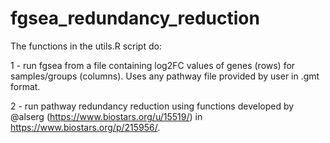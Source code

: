 # fgsea_redundancy_reduction
The functions in the utils.R script do:  

1 - run fgsea from a file containing log2FC values of genes (rows) for samples/groups (columns). Uses any pathway file provided by user in .gmt format.

2 - run pathway redundancy reduction using functions developed by @alserg (https://www.biostars.org/u/15519/) in https://www.biostars.org/p/215956/.
